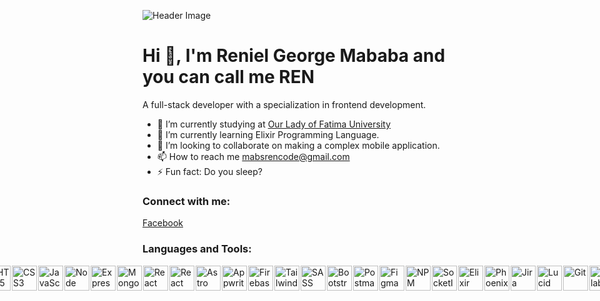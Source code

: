 ![Header Image](https://scontent.fmnl25-1.fna.fbcdn.net/v/t39.30808-6/328579054_1508213486372362_6325967939632859156_n.png?_nc_cat=105&ccb=1-7&_nc_sid=cc71e4&_nc_eui2=AeFme-OOM72AgV1xWp8r9dWaZXJhRNW6hUllcmFE1bqFSfUeZJm1Ed1mJtGei21NkKCDXC0NazSW076gcfkU37rF&_nc_ohc=br1sB7dvcCYQ7kNvgGOulIG&_nc_ht=scontent.fmnl25-1.fna&_nc_gid=AywGFaGm-YfCEifjwsVKts_&oh=00_AYCjIbX2CIJjWIAuFkEISbtp81Ui1LbX_4ceRgtdVf-5cw&oe=6715571E)

# Hi 👋, I'm Reniel George Mababa and you can call me REN

A full-stack developer with a specialization in frontend development.

- 🔭 I’m currently studying at [Our Lady of Fatima University](https://www.facebook.com/our.lady.of.fatima.university)
- 🌱 I’m currently learning Elixir Programming Language.
- 👯 I’m looking to collaborate on making a complex mobile application.
- 📫 How to reach me [mabsrencode@gmail.com](mailto:mabsrencode@gmail.com)
- ⚡ Fun fact: Do you sleep?

### Connect with me:
<a href="https://www.facebook.com/Reniel.Mababa.28/">
    Facebook
</a>

### Languages and Tools:
<div style="display:flex; justify-content: center; align-items: center; gap: 2px;">
    <img src="https://upload.wikimedia.org/wikipedia/commons/thumb/6/61/HTML5_logo_and_wordmark.svg/512px-HTML5_logo_and_wordmark.svg.png" alt="HTML5" width="40" height="40">
<img src="https://upload.wikimedia.org/wikipedia/commons/thumb/6/62/CSS3_logo.svg/2048px-CSS3_logo.svg.png" alt="CSS3" width="40" height="40">
<img src="https://static.vecteezy.com/system/resources/previews/027/127/463/non_2x/javascript-logo-javascript-icon-transparent-free-png.png" alt="JavaScript" width="40" height="40">
<img src="https://cdn.iconscout.com/icon/free/png-256/free-node-js-3628954-3030179.png?f=webp&w=256" alt="Node" width="40" height="40">
<img src="https://adware-technologies.s3.amazonaws.com/uploads/technology/thumbnail/20/express-js.png" alt="Express" width="40" height="40">
<img src="https://cdn.iconscout.com/icon/free/png-256/free-mongodb-3521676-2945120.png?f=webp" alt="MongoDB" width="40" height="40">
<img src="https://cdn1.iconfinder.com/data/icons/programing-development-8/24/react_logo-512.png" alt="React" width="40" height="40">
<img src="https://cdn1.iconfinder.com/data/icons/soleicons-fill-vol-1/64/reactjs_javascript_library_atom_atomic_react-512.png" alt="React Native" width="40" height="40">
<img src="https://astro.js.org/astro.png" alt="Astro" width="40" height="40">
<img src="https://appwrite.io/assets/logomark/logo.png" alt="Appwrite" width="40" height="40">
<img src="https://cdn.freebiesupply.com/logos/thumbs/1x/firebase-1-logo.png" alt="Firebase" width="40" height="40">
<img src="https://upload.wikimedia.org/wikipedia/commons/thumb/d/d5/Tailwind_CSS_Logo.svg/1024px-Tailwind_CSS_Logo.svg.png" alt="Tailwind CSS" width="40" height="40">
<img src="https://upload.wikimedia.org/wikipedia/commons/thumb/9/96/Sass_Logo_Color.svg/1280px-Sass_Logo_Color.svg.png" alt="SASS" width="40" height="40">
<img src="https://brandslogos.com/wp-content/uploads/thumbs/bootstrap-logo-vector.svg" alt="Bootstrap" width="40" height="40">
<img src="https://cdn.iconscout.com/icon/free/png-256/free-postman-3521648-2945092.png" alt="Postman" width="40" height="40">
<img src="https://cdn.freebiesupply.com/logos/thumbs/2x/figma-1-logo.png" alt="Figma" width="40" height="40">
<img src="https://cdn.freebiesupply.com/logos/thumbs/2x/npm-logo.png" alt="NPM" width="40" height="40">
<img src="https://upload.wikimedia.org/wikipedia/commons/thumb/9/96/Socket-io.svg/1024px-Socket-io.svg.png" alt="SocketIO" width="40" height="40">
<img src="https://cdn.icon-icons.com/icons2/2699/PNG/512/elixir_lang_logo_icon_169207.png" alt="Elixir" width="40" height="40">
<img src="https://encrypted-tbn0.gstatic.com/images?q=tbn:ANd9GcS103j34WHFMExOEMGeC3Ynyyy7QjksC33DKQ&s" alt="Phoenix" width="40" height="40">
<img src="https://cdn.worldvectorlogo.com/logos/jira-3.svg" alt="Jira" width="40" height="40">
<img src="https://avatars.slack-edge.com/2022-07-26/3865608556737_8f4ae4a98b36ab6912b3_512.png" alt="Lucid Chart" width="40" height="40">
<img src="https://static-00.iconduck.com/assets.00/git-icon-2048x2048-juzdf1l5.png" alt="Git" width="40" height="40">
<img src="https://cdn.worldvectorlogo.com/logos/gitlab.svg" alt="Gitlab" width="40" height="40">
</div>

